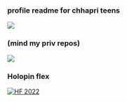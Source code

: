 ### profile readme for chhapri teens

![](https://github-readme-stats.vercel.app/api/top-langs/?username=wthrajat&layout=compact&theme=algolia)

### (mind my priv repos)
![](https://github-readme-stats.vercel.app/api?username=wthrajat&show_icons=true&count_private=true&hide=stars&icon_color=39FF14&border_radius=1&theme=algolia)

### Holopin flex
[![HF 2022](https://holopin.me/wthrajat)](https://holopin.io/@wthrajat)
